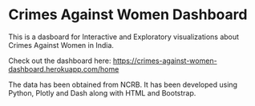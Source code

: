 # Crimes Against Women Dashboard
This is a dasboard for Interactive and Exploratory visualizations about Crimes Against Women in India. 

Check out the dashboard here: https://crimes-against-women-dashboard.herokuapp.com/home

The data has been obtained from NCRB. It has been developed using Python, Plotly and Dash along with HTML and Bootstrap. 
